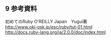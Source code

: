 ## 9 参考資料

初めてのRuby O'REILLY Japan　Yugui著  
http://www.oki-osk.jp/esc/ruby/tut-01.html  
http://docs.ruby-lang.org/ja/2.0.0/doc/index.html  